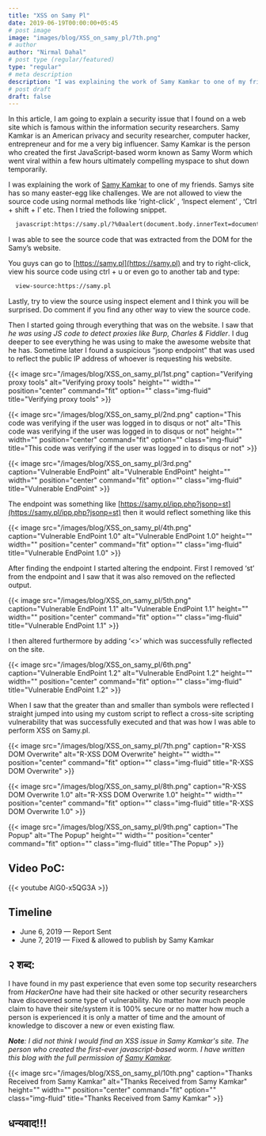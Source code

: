 ```yaml
---
title: "XSS on Samy Pl"
date: 2019-06-19T00:00:00+05:45
# post image
image: "images/blog/XSS_on_samy_pl/7th.png"
# author
author: "Nirmal Dahal"
# post type (regular/featured)
type: "regular"
# meta description
description: "I was explaining the work of Samy Kamkar to one of my friends. Samys site has so many easter-egg like challenges. We are not allowed to view the source code using normal methods like ‘right-click’ , ‘Inspect element’ , ‘Ctrl + shift + I’ etc. Then I tried the following snippet."
# post draft
draft: false
---
```



In this article, I am going to explain a security issue that I found on a web site which is famous within the information security researchers. Samy Kamkar is an American privacy and security researcher, computer hacker, entrepreneur and for me a very big influencer. Samy Kamkar is the person who created the first JavaScript-based worm known as Samy Worm which went viral within a few hours ultimately compelling myspace to shut down temporarily.

I was explaining the work of [Samy Kamkar](https://samy.pl/) to one of my friends. Samys site has so many easter-egg like challenges. We are not allowed to view the source code using normal methods like ‘right-click’ , ‘Inspect element’ , ‘Ctrl + shift + I’ etc. Then I tried the following snippet.

```html
  javascript:https://samy.pl/?%0aalert(document.body.innerText=document.body.innerHTML)
```

I was able to see the source code that was extracted from the DOM for the Samy’s website.

You guys can go to [https://samy.pl](https://samy.pl) and try to right-click, view his source code using ctrl + u or even go to another tab and type:

```html
  view-source:https://samy.pl
```

Lastly, try to view the source using inspect element and I think you will be surprised. Do comment if you find any other way to view the source code.

Then I started going through everything that was on the website. I saw that *he was using JS code to detect proxies like Burp, Charles & Fiddler*. I dug deeper to see everything he was using to make the awesome website that he has. Sometime later I found a suspicious “jsonp endpoint” that was used to reflect the public IP address of whoever is requesting his website.

{{< image src="/images/blog/XSS_on_samy_pl/1st.png" caption="Verifying proxy tools" alt="Verifying proxy tools" height="" width="" position="center" command="fit" option="" class="img-fluid" title="Verifying proxy tools" >}}

{{< image src="/images/blog/XSS_on_samy_pl/2nd.png" caption="This code was verifying if the user was logged in to disqus or not" alt="This code was verifying if the user was logged in to disqus or not" height="" width="" position="center" command="fit" option="" class="img-fluid" title="This code was verifying if the user was logged in to disqus or not" >}}

{{< image src="/images/blog/XSS_on_samy_pl/3rd.png" caption="Vulnerable EndPoint" alt="Vulnerable EndPoint" height="" width="" position="center" command="fit" option="" class="img-fluid" title="Vulnerable EndPoint" >}}

The endpoint was something like [https://samy.pl/ipp.php?jsonp=st](https://samy.pl/ipp.php?jsonp=st) then it would reflect something like this

{{< image src="/images/blog/XSS_on_samy_pl/4th.png" caption="Vulnerable EndPoint 1.0" alt="Vulnerable EndPoint 1.0" height="" width="" position="center" command="fit" option="" class="img-fluid" title="Vulnerable EndPoint 1.0" >}}

After finding the endpoint I started altering the endpoint. First I removed ‘st’ from the endpoint and I saw that it was also removed on the reflected output.

{{< image src="/images/blog/XSS_on_samy_pl/5th.png" caption="Vulnerable EndPoint 1.1" alt="Vulnerable EndPoint 1.1" height="" width="" position="center" command="fit" option="" class="img-fluid" title="Vulnerable EndPoint 1.1" >}}

I then altered furthermore by adding ‘<>’ which was successfully reflected on the site.

{{< image src="/images/blog/XSS_on_samy_pl/6th.png" caption="Vulnerable EndPoint 1.2" alt="Vulnerable EndPoint 1.2" height="" width="" position="center" command="fit" option="" class="img-fluid" title="Vulnerable EndPoint 1.2" >}}

When I saw that the greater than and smaller than symbols were reflected I straight jumped into using my custom script to reflect a cross-site scripting vulnerability that was successfully executed and that was how I was able to perform XSS on Samy.pl.

{{< image src="/images/blog/XSS_on_samy_pl/7th.png" caption="R-XSS DOM Overwrite" alt="R-XSS DOM Overwrite" height="" width="" position="center" command="fit" option="" class="img-fluid" title="R-XSS DOM Overwrite" >}}

{{< image src="/images/blog/XSS_on_samy_pl/8th.png" caption="R-XSS DOM Overwrite 1.0" alt="R-XSS DOM Overwrite 1.0" height="" width="" position="center" command="fit" option="" class="img-fluid" title="R-XSS DOM Overwrite 1.0" >}}

{{< image src="/images/blog/XSS_on_samy_pl/9th.png" caption="The Popup" alt="The Popup" height="" width="" position="center" command="fit" option="" class="img-fluid" title="The Popup" >}}

## **Video PoC:**

{{< youtube AlG0-x5QG3A >}}

## **Timeline**
  - June 6, 2019 — Report Sent
  - June 7, 2019 — Fixed & allowed to publish by Samy Kamkar

## **२ शब्द:**

I have found in my past experience that even some top security researchers from *HackerOne* have had their site hacked or other security researchers have discovered some type of vulnerability. No matter how much people claim to have their site/system it is 100% secure or no matter how much a person is experienced it is only a matter of time and the amount of knowledge to discover a new or even existing flaw.

***Note**: I did not think I would find an XSS issue in Samy Kamkar's site. The person who created the first-ever javascript-based worm. I have written this blog with the full permission of [Samy Kamkar](https://twitter.com/samykamkar).*

{{< image src="/images/blog/XSS_on_samy_pl/10th.png" caption="Thanks Received from Samy Kamkar" alt="Thanks Received from Samy Kamkar" height="" width="" position="center" command="fit" option="" class="img-fluid" title="Thanks Received from Samy Kamkar" >}}


## **धन्यवाद!!!**